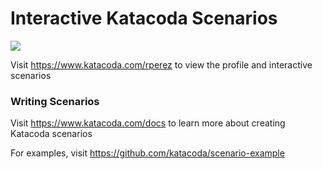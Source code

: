 # Interactive Katacoda Scenarios

[![](http://shields.katacoda.com/katacoda/rperez/count.svg)](https://www.katacoda.com/rperez "Get your profile on Katacoda.com")

Visit https://www.katacoda.com/rperez to view the profile and interactive scenarios

### Writing Scenarios
Visit https://www.katacoda.com/docs to learn more about creating Katacoda scenarios

For examples, visit https://github.com/katacoda/scenario-example
